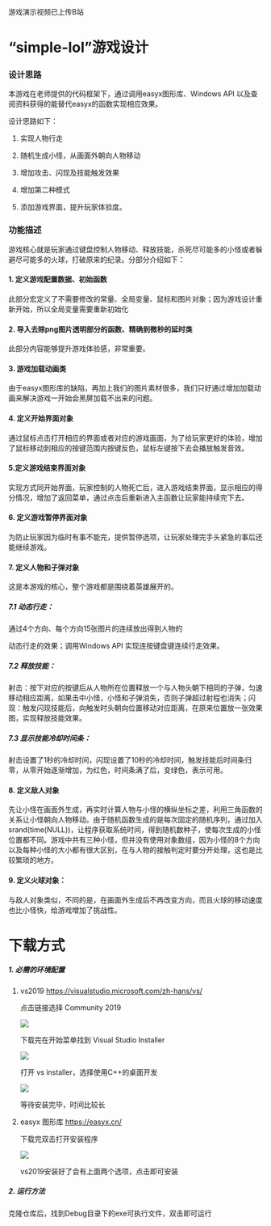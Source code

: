 游戏演示视频已上传B站 





# “simple-lol”游戏设计



### 设计思路

本游戏在老师提供的代码框架下，通过调用easyx图形库、Windows API 以及查阅资料获得的能替代easyx的函数实现相应效果。

设计思路如下：

1. 实现人物行走

2. 随机生成小怪，从画面外朝向人物移动

3. 增加攻击、闪现及技能触发效果

4. 增加第二种模式

5. 添加游戏界面，提升玩家体验度。

### 功能描述

游戏核心就是玩家通过键盘控制人物移动、释放技能，杀死尽可能多的小怪或者躲避尽可能多的火球，打破原来的纪录。分部分介绍如下：

#### 1. 定义游戏配置数据、初始函数

此部分宏定义了不需要修改的常量、全局变量、鼠标和图片对象；因为游戏设计重新开始，所以全局变量需要重新初始化

#### 2. 导入去除png图片透明部分的函数、精确到微秒的延时类

此部分内容能够提升游戏体验感，非常重要。

#### 3. 游戏加载动画类

由于easyx图形库的缺陷，再加上我们的图片素材很多，我们只好通过增加加载动画来解决游戏一开始会黑屏加载不出来的问题。

#### 4. 定义开始界面对象

通过鼠标点击打开相应的界面或者对应的游戏画面，为了给玩家更好的体验，增加了鼠标移动到相应的按键范围内按键反色，鼠标左键按下去会播放触发音效。

#### 5.定义游戏结束界面对象

实现方式同开始界面，玩家控制的人物死亡后，进入游戏结束界面，显示相应的得分情况，增加了返回菜单，通过点击后重新进入主函数让玩家能持续完下去。

#### 6. 定义游戏暂停界面对象

为防止玩家因为临时有事不能完，提供暂停选项，让玩家处理完手头紧急的事后还能继续游戏。

#### 7. 定义人物和子弹对象

这是本游戏的核心，整个游戏都是围绕着英雄展开的。

##### 7.1 动态行走：

通过4个方向、每个方向15张图片的连续放出得到人物的

动态行走的效果；调用Windows API 实现连按键盘键连续行走效果。

##### 7.2 释放技能：

射击：按下对应的按键后从人物所在位置释放一个与人物头朝下相同的子弹，匀速移动相应距离，如果击中小怪，小怪和子弹消失，否则子弹超过射程也消失；闪现：触发闪现技能后，向触发时头朝向位置移动对应距离，在原来位置放一张效果图，实现释放技能效果。

##### 7.3 显示技能冷却时间条：

射击设置了1秒的冷却时间，闪现设置了10秒的冷却时间，触发技能后时间条归零，从零开始逐渐增加，为红色，时间条满了后，变绿色，表示可用。

#### 8. 定义敌人对象

 先让小怪在画面外生成，再实时计算人物与小怪的横纵坐标之差，利用三角函数的关系让小怪朝向人物移动。由于随机函数生成的是每次固定的随机序列，通过加入srand(time(NULL))，让程序获取系统时间，得到随机数种子，使每次生成的小怪位置都不同。游戏中共有三种小怪，但并没有使用对象数组，因为小怪的8个方向以及每种小怪的大小都有很大区别，在与人物的接触判定时要分开处理，这也是比较繁琐的地方。

#### 9. 定义火球对象：

与敌人对象类似，不同的是，在画面外生成后不再改变方向，而且火球的移动速度也比小怪快，给游戏增加了挑战性。



# 下载方式

##### 1. 必需的环境配置

1. vs2019	https://visualstudio.microsoft.com/zh-hans/vs/

    点击链接选择 Community 2019

    ![](D:\file\教程\vs\vs1.jpg)

    下载完在开始菜单找到 Visual Studio Installer

    ![](D:\file\教程\vs\vs2.jpg)

    打开 vs installer，选择使用C++的桌面开发

    ![](D:\file\教程\vs\vs3.jpg)

    等待安装完毕，时间比较长

2. easyx 图形库    https://easyx.cn/

    下载完双击打开安装程序

    ![](D:\file\教程\vs\easyx1.jpg)

    vs2019安装好了会有上面两个选项，点击即可安装

##### 2. 运行方法

克隆仓库后，找到Debug目录下的exe可执行文件，双击即可运行

